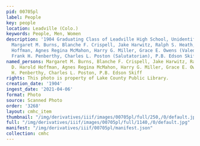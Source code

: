 ```yaml
---
pid: 00705pl
label: People
key: people
location: Leadville (Colo.)
keywords: People, Men, Women
description: '1904 Graduating Class of Leadville High School, Unidentified order:
  Margaret M. Burns, Blanche F. Crispell, Jake Harwitz, Ralph S. Heath, D. Harold
  Hoffman, Agnes Regina McMahon, Harry G. Miller, Grace E. Owens (Valedictorian) ,
  Frank H. Penberthy, Charles L. Poston (Salutatorian), P.B. Edson Skiff'
named_persons: Margaret M. Burns, Blanche F. Crispell, Jake Harwitz, Ralph S. Heath,
  D. Harold Hoffman, Agnes Regina McMahon, Harry G. Miller, Grace E. Owens, Frank
  H. Penberthy, Charles L. Poston, P.B. Edson Skiff
rights: This photo is property of Lake County Public Library.
creation_date: '1904'
ingest_date: '2021-04-06'
format: Photo
source: Scanned Photo
order: '3268'
layout: cmhc_item
thumbnail: "/img/derivatives/iiif/images/00705pl/full/250,/0/default.jpg"
full: "/img/derivatives/iiif/images/00705pl/full/1140,/0/default.jpg"
manifest: "/img/derivatives/iiif/00705pl/manifest.json"
collection: cmhc
---
```

